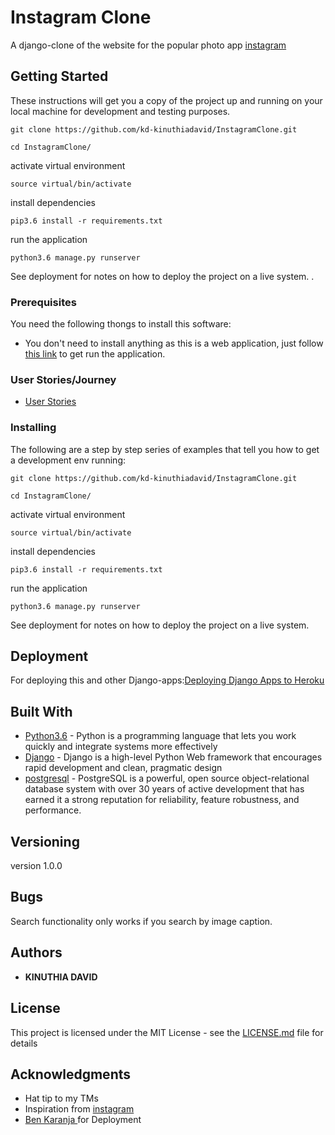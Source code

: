 # Instagram Clone

A django-clone of the website for the popular photo app [instagram](https://www.instagram.com/)
## Getting Started

These instructions will get you a copy of the project up and running on your local machine for development and testing purposes.

```
git clone https://github.com/kd-kinuthiadavid/InstagramClone.git
```
```
cd InstagramClone/

```
activate virtual environment

  ```
  source virtual/bin/activate

  ```

install dependencies

```
pip3.6 install -r requirements.txt

```

run the application

```
python3.6 manage.py runserver

```
See deployment for notes on how to deploy the  project on a live system.
.

### Prerequisites

You need the following thongs to install this software:
* You don't need to install anything as this is a web application, just follow [this link](https://my-kd-instagram.herokuapp.com/) to get run the application.

### User Stories/Journey

* [User Stories](specs.md)

### Installing

The following are a step by step series of examples that tell you how to get a development env running:

```
git clone https://github.com/kd-kinuthiadavid/InstagramClone.git
```
```
cd InstagramClone/

```
activate virtual environment

  ```
  source virtual/bin/activate

  ```

install dependencies

```
pip3.6 install -r requirements.txt

```

run the application

```
python3.6 manage.py runserver

```
See deployment for notes on how to deploy the  project on a live system.


## Deployment

For deploying this and other Django-apps:[Deploying Django Apps to Heroku](https://gist.github.com/Benard18/01e28cfbd911f87c7df8ee33cbdaa593)

## Built With

* [Python3.6](https://www.python.org/) - Python is a programming language that lets you work quickly
and integrate systems more effectively
* [Django](https://www.djangoproject.com/) - Django is a high-level Python Web framework that encourages rapid    development and clean, pragmatic design
* [postgresql](https://www.postgresql.org/) - PostgreSQL is a powerful, open source object-relational database system with over 30 years of active development that has earned it a strong reputation for reliability, feature robustness, and performance.



## Versioning

version 1.0.0

## Bugs

Search functionality only works if you search by image caption.

## Authors

* **KINUTHIA DAVID**

## License

This project is licensed under the MIT License - see the [LICENSE.md](LICENSE.md) file for details

## Acknowledgments

* Hat tip to my TMs
* Inspiration from [instagram](https://www.instagram.com/)
* [Ben Karanja ](https://gist.github.com/Benard18/01e28cfbd911f87c7df8ee33cbdaa593) for Deployment
